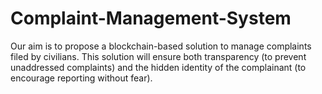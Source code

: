 # Complaint-Management-System
Our aim is to propose a blockchain-based solution to manage complaints filed by civilians. This solution will ensure both transparency (to prevent unaddressed complaints) and the hidden identity of the complainant (to encourage reporting without fear).
